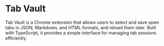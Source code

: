 # Tab Vault  

Tab Vault is a Chrome extension that allows users to select and save open tabs in JSON, Markdown, and HTML formats, and reload them later. Built with TypeScript, it provides a simple interface for managing tab sessions efficiently.  
